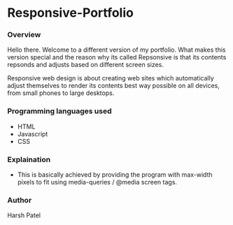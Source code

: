 # Responsive-Portfolio

### Overview

Hello there. Welcome to a different version of my portfolio. What makes this version special and the reason why its called Repsonsive is that its contents repsonds and adjusts based on different screen sizes. 

Responsive web design is about creating web sites which automatically adjust themselves to render its contents best way possible on all devices, from small phones to large desktops.

### Programming languages used

* HTML
* Javascript
* CSS



### Explaination

* This is basically achieved by providing the program with max-width pixels to fit using media-queries / @media screen tags.


### Author

Harsh Patel
